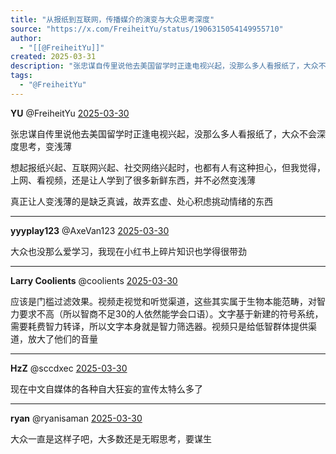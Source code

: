 ```yaml
---
title: "从报纸到互联网，传播媒介的演变与大众思考深度"
source: "https://x.com/FreiheitYu/status/1906315054149955710"
author:
  - "[[@FreiheitYu]]"
created: 2025-03-31
description: "张忠谋自传里说他去美国留学时正逢电视兴起，没那么多人看报纸了，大众不会深度思考，变浅薄 想起报纸兴起、互联网兴起、社交网络兴起时，也都有人有这种担心，但我觉得，上网、看视频，还是让人学到了很多新鲜东西，并不必然变浅薄 真正让人变浅薄的是缺乏真诚，故弄玄虚、处心积虑挑动情绪的东西"
tags:
  - "@FreiheitYu"
---
```

**YU** @FreiheitYu [2025-03-30](https://x.com/FreiheitYu/status/1906315054149955710)

张忠谋自传里说他去美国留学时正逢电视兴起，没那么多人看报纸了，大众不会深度思考，变浅薄

想起报纸兴起、互联网兴起、社交网络兴起时，也都有人有这种担心，但我觉得，上网、看视频，还是让人学到了很多新鲜东西，并不必然变浅薄

真正让人变浅薄的是缺乏真诚，故弄玄虚、处心积虑挑动情绪的东西

---

**yyyplay123** @AxeVan123 [2025-03-30](https://x.com/AxeVan123/status/1906330129686753732)

大众也没那么爱学习，我现在小红书上碎片知识也学得很带劲

---

**Larry Coolients** @coolients [2025-03-30](https://x.com/coolients/status/1906350779029422391)

应该是门槛过滤效果。视频走视觉和听觉渠道，这些其实属于生物本能范畴，对智力要求不高（所以智商不足30的人依然能学会口语）。文字基于新建的符号系统，需要耗费智力转译，所以文字本身就是智力筛选器。视频只是给低智群体提供渠道，放大了他们的音量

---

**HzZ** @sccdxec [2025-03-30](https://x.com/sccdxec/status/1906341808663110104)

现在中文自媒体的各种自大狂妄的宣传太特么多了

---

**ryan** @ryanisaman [2025-03-30](https://x.com/ryanisaman/status/1906330452559892781)

大众一直是这样子吧，大多数还是无暇思考，要谋生